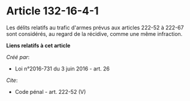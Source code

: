 # Article 132-16-4-1

Les délits relatifs au trafic d'armes prévus aux articles 222-52 à 222-67 sont considérés, au regard de la récidive, comme
une même infraction.

**Liens relatifs à cet article**

_Créé par_:

  - Loi n°2016-731 du 3 juin 2016 - art. 26

_Cite_:

  - Code pénal - art. 222-52 (V)
